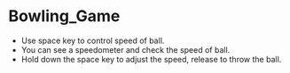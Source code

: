 # Bowling_Game

- Use space key to control speed of ball.
- You can see a speedometer and check the speed of ball.
- Hold down the space key to adjust the speed, release to throw the ball.
